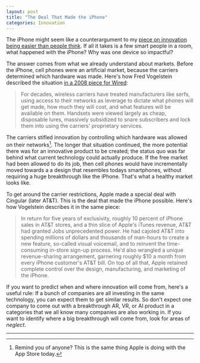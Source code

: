 ```yaml
---
layout: post
title: "The Deal That Made the iPhone"
categories: Innovation
---
```


The iPhone might seem like a counterargument to my [piece on innovation being easier than people think](https://blog.robenkleene.com/2019/04/11/a-few-smart-people-in-a-room/). If all it takes is a few smart people in a room, what happened with the iPhone? Why was one device so impactful?

The answer comes from what we already understand about markets. Before the iPhone, cell phones were an artificial market, because the carriers determined which hardware was made. Here's how Fred Vogelstein described the situation [in a 2008 piece for Wired](https://www.wired.com/2008/01/ff-iphone/):

> For decades, wireless carriers have treated manufacturers like serfs, using access to their networks as leverage to dictate what phones will get made, how much they will cost, and what features will be available on them. Handsets were viewed largely as cheap, disposable lures, massively subsidized to snare subscribers and lock them into using the carriers' proprietary services.

The carriers stifled innovation by controlling which hardware was allowed on their networks[^remindyouof]. The longer that situation continued, the more potential there was for an innovative product to be created; the status quo was far behind what current technology could actually produce. If the free market had been allowed to do its job, then cell phones would have incrementally moved towards a a design that resembles todays smartphones, without requiring a huge breakthrough like the iPhone. That's what a healthy market looks like.

To get around the carrier restrictions, Apple made a special deal with Cingular (later AT&T). This is the deal that made the iPhone possible. Here's how Vogelstein describes it in the same piece:

> In return for five years of exclusivity, roughly 10 percent of iPhone sales in AT&T stores, and a thin slice of Apple's iTunes revenue, AT&T had granted Jobs unprecedented power. He had cajoled AT&T into spending millions of dollars and thousands of man-hours to create a new feature, so-called visual voicemail, and to reinvent the time-consuming in-store sign-up process. He'd also wrangled a unique revenue-sharing arrangement, garnering roughly $10 a month from every iPhone customer's AT&T bill. On top of all that, Apple retained complete control over the design, manufacturing, and marketing of the iPhone.

If you want to predict when and where innovation will come from, here's a useful rule: If a bunch of companies are all investing in the same technology, you can expect them to get similar results. So don't expect one company to come out with a breakthrough AR, VR, or AI product in a categories that we all know many companies are also working in. If you want to identify where a big breakthrough will come from, look for areas of *neglect*.

* * *

[^remindyouof]: Remind you of anyone? This is the same thing Apple is doing with the App Store today.
